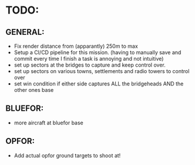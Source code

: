 # TODO:

## GENERAL:
- Fix render distance from (apparantly) 250m to max
- Setup a CI/CD pipeline for this mission. (having to manually save and commit every time I finish a task is annoying and not intuitive)
- set up sectors at the bridges to capture and keep control over.
- set up sectors on various towns, settlements and radio towers to control over
- set win condition if either side captures ALL the bridgeheads AND the other ones base
## BLUEFOR:
- more aircraft at bluefor base

## OPFOR:
- Add actual opfor ground targets to shoot at!